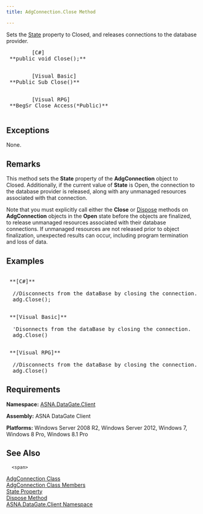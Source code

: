 ```yaml
---
title: AdgConnection.Close Method

---
```


Sets the [ State](adg-connection-class-state-property.html) property to <span>Closed</span>, and releases connections to the database provider.
<pre class="prettyprint">
        <span class="lang">[C#]</span>
 **public void Close();** 
      </pre>
<pre class="prettyprint">
        <span class="lang">[Visual Basic] </span>
 **Public Sub Close()** 
      </pre>
<pre class="prettyprint">
        <span class="lang">[Visual RPG]</span>
 **BegSr Close Access(*Public)** 
      </pre>

## Exceptions

None.
## Remarks

This method sets the **State** property of the **AdgConnection** object to Closed. Additionally, if the current value of **State** is Open, the connection to the database provider is released, along with any unmanaged resources associated with that connection. 

Note that you must explicitly call either the <span> **Close** </span> or [Dispose](adg-connection-class-dispose-method.html) methods on <span> **AdgConnection** </span> objects in the **Open** state before the objects are finalized, to release unmanaged resources associated with their database connections. If unmanaged resources are not released prior to object finalization, unexpected results can occur, including program termination and loss of data.
## Examples

<pre class="prettyprint">
        <span class="lang">
 **[C#]** 
        </span>
  //Disconnects from the dataBase by closing the connection.
  adg.Close();</pre>
<pre class="prettyprint">
        <span class="lang">
 **[Visual Basic]** 
        </span>
  'Disonnects from the dataBase by closing the connection.
  adg.Close()</pre>
<pre class="prettyprint">
        <span class="lang">
 **[Visual RPG]** 
        </span>
  //Disconnects from the dataBase by closing the connection.
  adg.Close()</pre>

## Requirements

<span> **Namespace:** [ASNA.DataGate.Client](datagate-client-namespace.html) </span> 

<span> **Assembly:** ASNA DataGate Client</span> 

<span> **Platforms:** Windows Server 2008 R2, Windows Server 2012, Windows 7, Windows 8 Pro, Windows 8.1 Pro</span> 
## See Also


      <span>
[AdgConnection Class](adg-connection-class.html)
        <br />
[AdgConnection Class Members](adg-connection-members.html)
        <br />
[State Property](adg-connection-class-state-property.html)
        <br />
[Dispose Method](adg-connection-class-dispose-method.html)
        <br />
[ASNA.DataGate.Client Namespace](datagate-client-namespace.html)
        <br />
      </span>

